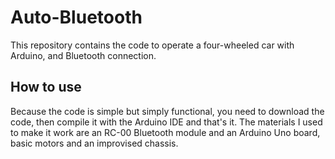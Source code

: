 # Auto-Bluetooth
This repository contains the code to operate a four-wheeled car with Arduino, and Bluetooth connection.

## How to use
Because the code is simple but simply functional, you need to download the code, then compile it with the Arduino IDE and that's it.
The materials I used to make it work are an RC-00 Bluetooth module and an Arduino Uno board, basic motors and an improvised chassis.
